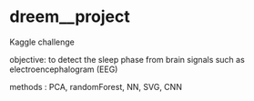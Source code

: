 # dreem__project

Kaggle challenge 

objective: to detect the sleep phase from brain signals such as electroencephalogram (EEG) 

methods : PCA, randomForest, NN, SVG, CNN
